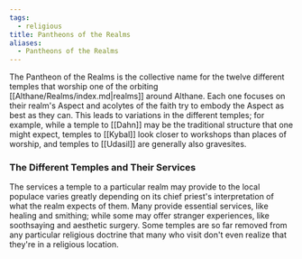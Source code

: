 ```yaml
---
tags:
  - religious
title: Pantheons of the Realms
aliases:
  - Pantheons of the Realms
---
```


The Pantheon of the Realms is the collective name for the twelve different temples that worship one of the orbiting [[Althane/Realms/index.md|realms]] around Althane. Each one focuses on their realm's Aspect and acolytes of the faith try to embody the Aspect as best as they can. This leads to variations in the different temples; for example, while a temple to [[Dahn]] may be the traditional structure that one might expect, temples to [[Kybal]] look closer to workshops than places of worship, and temples to [[Udasil]] are generally also gravesites.

### The Different Temples and Their Services

The services a temple to a particular realm may provide to the local populace varies greatly depending on its chief priest's interpretation of what the realm expects of them. Many provide essential services, like healing and smithing; while some may offer stranger experiences, like soothsaying and aesthetic surgery. Some temples are so far removed from any particular religious doctrine that many who visit don't even realize that they're in a religious location.